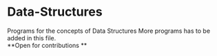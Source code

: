 # Data-Structures
Programs for the concepts of Data Structures
More programs has to be added in this file. <br>
**Open for contributions **
